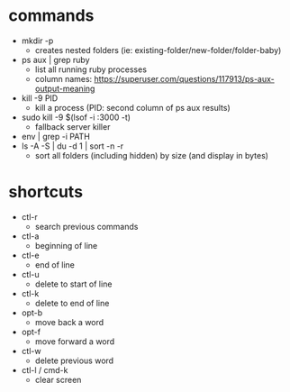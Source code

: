 # commands
* mkdir -p
  * creates nested folders (ie: existing-folder/new-folder/folder-baby)
* ps aux | grep ruby
  * list all running ruby processes
  * column names: https://superuser.com/questions/117913/ps-aux-output-meaning
* kill -9 PID 
  * kill a process (PID: second column of ps aux results)
* sudo kill -9 $(lsof -i :3000 -t)
  * fallback server killer
* env | grep -i PATH
* ls -A -S | du -d 1 | sort -n -r
  * sort all folders (including hidden) by size (and display in bytes)

# shortcuts
* ctl-r
  * search previous commands
* ctl-a
  * beginning of line
* ctl-e
  * end of line
* ctl-u
  * delete to start of line
* ctl-k
  * delete to end of line
* opt-b
  * move back a word
* opt-f
  * move forward a word
* ctl-w
  * delete previous word
* ctl-l / cmd-k
  * clear screen

